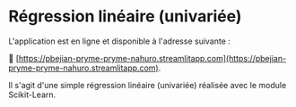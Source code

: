 # Régression linéaire (univariée)

L'application est en ligne et disponible à l'adresse suivante :

🚀 [https://pbejian-pryme-pryme-nahuro.streamlitapp.com](https://pbejian-pryme-pryme-nahuro.streamlitapp.com).


Il s'agit d'une simple régression linéaire (univariée) réalisée avec le module Scikit-Learn.